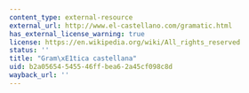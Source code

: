 ```yaml
---
content_type: external-resource
external_url: http://www.el-castellano.com/gramatic.html
has_external_license_warning: true
license: https://en.wikipedia.org/wiki/All_rights_reserved
status: ''
title: "Gram\xE1tica castellana"
uid: b2a05654-5455-46ff-bea6-2a45cf098c8d
wayback_url: ''
---
```

